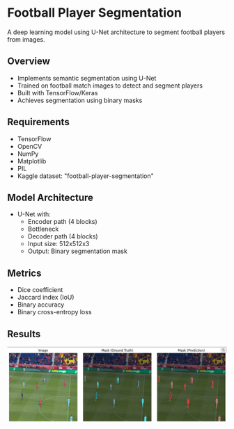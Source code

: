 # Football Player Segmentation

A deep learning model using U-Net architecture to segment football players from images.

## Overview
- Implements semantic segmentation using U-Net
- Trained on football match images to detect and segment players
- Built with TensorFlow/Keras
- Achieves segmentation using binary masks

## Requirements
- TensorFlow 
- OpenCV
- NumPy
- Matplotlib
- PIL
- Kaggle dataset: "football-player-segmentation"

## Model Architecture
- U-Net with:
  - Encoder path (4 blocks)
  - Bottleneck
  - Decoder path (4 blocks)
  - Input size: 512x512x3
  - Output: Binary segmentation mask


## Metrics
- Dice coefficient
- Jaccard index (IoU)
- Binary accuracy
- Binary cross-entropy loss

## Results
![](image.png)